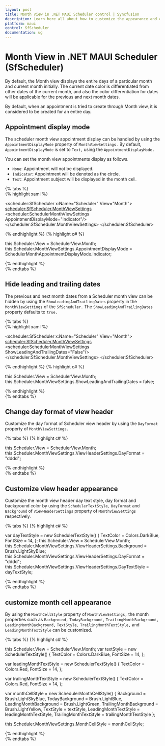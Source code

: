 ```yaml
---
layout: post
title: Month View in .NET MAUI Scheduler control | Syncfusion
description: Learn here all about how to customize the appearance and change the date format for month view in Syncfusion .NET MAUI Scheduler (SfScheduler) control and more.
platform: maui
control: SfScheduler
documentation: ug
---
```


# Month View in .NET MAUI Scheduler (SfScheduler)

By default, the Month view displays the entire days of a particular month and current month initially. The current date color is differentiated from other dates of the current month, and also the color differentiation for dates will be applicable for the previous and next month dates.

By default, when an appointment is tried to create through Month view, it is considered to be created for an entire day.

## Appointment display mode

The scheduler month view appointment display can be handled by using the `AppointmentDisplayMode` property of `MonthViewSettings.` By default, `AppointmentDisplayMode` is set to `Text,` using the `AppointmentDisplayMode.` 

You can set the month view appointments display as follows.

* `None`:  Appointment will not be displayed.
* `Indicator`:  Appointment will be denoted as the circle.
* `Text`:  Appointment subject will be displayed in the month cell.

{% tabs %}  
{% highlight xaml %}

<scheduler:SfScheduler x:Name="Scheduler" 
                       View="Month">
    <scheduler:SfScheduler.MonthViewSettings>
        <scheduler:SchedulerMonthViewSettings  
            AppointmentDisplayMode="Indicator"/>
    </scheduler:SfScheduler.MonthViewSettings>
</scheduler:SfScheduler>

{% endhighlight %}
{% highlight c# %}

this.Scheduler.View = SchedulerView.Month;
this.Scheduler.MonthViewSettings.AppointmentDisplayMode = SchedulerMonthAppointmentDisplayMode.Indicator;

{% endhighlight %}  
{% endtabs %}

## Hide leading and trailing dates

The previous and next month dates from a Scheduler month view can be hidden by using the `ShowLeadingAndTrailingDates` property in the `MonthViewSettings` of the `SfScheduler.` The `ShowLeadingAndTrailingDates` property defaults to `true.`

{% tabs %}  
{% highlight xaml %}

<scheduler:SfScheduler x:Name="Scheduler" 
                       View="Month">
    <scheduler:SfScheduler.MonthViewSettings>
        <scheduler:SchedulerMonthViewSettings  
            ShowLeadingAndTrailingDates="False"/>
    </scheduler:SfScheduler.MonthViewSettings>
</scheduler:SfScheduler>

{% endhighlight %}
{% highlight c# %}

this.Scheduler.View = SchedulerView.Month;
this.Scheduler.MonthViewSettings.ShowLeadingAndTrailingDates = false;

{% endhighlight %}  
{% endtabs %}

## Change day format of view header

Customize the day format of Scheduler view header by using the `DayFormat` property of `MonthViewSettings.`

{% tabs %}
{% highlight c# %}

this.Scheduler.View = SchedulerView.Month;
this.Scheduler.MonthViewSettings.ViewHeaderSettings.DayFormat = "dddd";

{% endhighlight %}  
{% endtabs %}

## Customize view header appearance

Customize the month view header day text style, day format and background color by using the `SchedulerTextStyle,` `DayFormat` and `Background` of `ViewHeaderSettings` property of `MonthViewSettings` respectively.

{% tabs %}
{% highlight c# %}

var dayTextStyle = new SchedulerTextStyle()
{
    TextColor = Colors.DarkBlue,
    FontSize = 14,
};
this.Scheduler.View = SchedulerView.Month;
this.Scheduler.MonthViewSettings.ViewHeaderSettings.Background = Brush.LightSkyBlue;
this.Scheduler.MonthViewSettings.ViewHeaderSettings.DayFormat = "dddd";
this.Scheduler.MonthViewSettings.ViewHeaderSettings.DayTextStyle = dayTextStyle;

{% endhighlight %}  
{% endtabs %}

## customize month cell appearance

By using the `MonthCellStyle` property of `MonthViewSettings,` the month properties such as `Background,` `TodayBackground,` `TrailingMonthBackground,` `LeadingMonthBackground,` `TextStyle,` `TrailingMonthTextStyle,` and `LeadingMonthTextStyle` can be customized.

{% tabs %}
{% highlight c# %}

this.Scheduler.View = SchedulerView.Month;
var textStyle = new SchedulerTextStyle()
{
    TextColor = Colors.DarkBlue,
    FontSize = 14,
};

var leadingMonthTextStyle = new SchedulerTextStyle()
{
    TextColor = Colors.Red,
    FontSize = 14,
};
            
var trailingMonthTextStyle = new SchedulerTextStyle()
{
    TextColor = Colors.Red,
    FontSize = 14,
};

var monthCellStyle = new SchedulerMonthCellStyle()
{
    Background = Brush.LightSkyBlue,
    TodayBackground = Brush.LightBlue,
    LeadingMonthBackground = Brush.LightGreen,
    TrailingMonthBackground = Brush.LightYellow,
    TextStyle = textStyle,
    LeadingMonthTextStyle = leadingMonthTextStyle,
    TrailingMonthTextStyle = trailingMonthTextStyle
};

this.Scheduler.MonthViewSettings.MonthCellStyle = monthCellStyle;

{% endhighlight %}  
{% endtabs %}